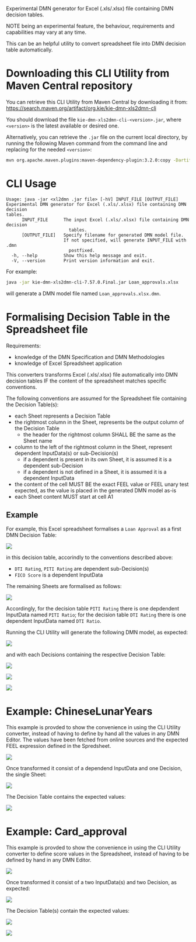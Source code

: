 Experimental DMN generator for Excel (.xls/.xlsx) file containing DMN decision tables.

NOTE being an experimental feature, the behaviour, requirements and capabilities may vary at any time.

This can be an helpful utility to convert spreadsheet file into DMN decision table automatically.

# Downloading this CLI Utility from Maven Central repository

You can retrieve this CLI Utility from Maven Central by downloading it from: https://search.maven.org/artifact/org.kie/kie-dmn-xls2dmn-cli

You should download the file `kie-dmn-xls2dmn-cli-<version>.jar`, where `<version>` is the latest available or desired one.

Alternatively, you can retrieve the `.jar` file on the current local directory,
by running the following Maven command from the command line and replacing for the needed `<version>`:

```bash
mvn org.apache.maven.plugins:maven-dependency-plugin:3.2.0:copy -Dartifact=org.kie:kie-dmn-xls2dmn-cli:<version>:jar -DoutputDirectory=.
```

# CLI Usage

```
Usage: java -jar <xl2dmn .jar file> [-hV] INPUT_FILE [OUTPUT_FILE]
Experimental DMN generator for Excel (.xls/.xlsx) file containing DMN decision
tables.
      INPUT_FILE      The input Excel (.xls/.xlsx) file containing DMN decision
                        tables.
      [OUTPUT_FILE]   Specify filename for generated DMN model file.
                      If not specified, will generate INPUT_FILE with .dmn
                        postfixed.
  -h, --help          Show this help message and exit.
  -V, --version       Print version information and exit.
```

For example:

```bash
java -jar kie-dmn-xls2dmn-cli-7.57.0.Final.jar Loan_approvals.xlsx 
```

will generate a DMN model file named `Loan_approvals.xlsx.dmn`.

# Formalising Decision Table in the Spreadsheet file

Requirements:
- knowledge of the DMN Specification and DMN Methodologies
- knowledge of Excel Spreadsheet application

This converters transforms Excel (.xls/.xlsx) file automatically into DMN decision tables IF the content of the spreadsheet matches specific conventions.

The following conventions are assumed for the Spreadsheet file containing the Decision Table(s):

- each Sheet represents a Decision Table
- the rightmost column in the Sheet, represents be the output column of the Decision Table
  - the header for the rightmost column SHALL BE the same as the Sheet name
- column to the left of the rightmost column in the Sheet, represent dependent InputData(s) or sub-Decision(s)
  - if a dependent is present in its own Sheet, it is assumed it is a dependent sub-Decision
  - if a dependent is not defined in a Sheet, it is assumed it is a dependent InputData
- the content of the cell MUST BE the exact FEEL value or FEEL unary test expected, as the value is placed in the generated DMN model as-is
- each Sheet content MUST start at cell A1

## Example

For example, this Excel spreadsheet formalises a `Loan Approval` as a first DMN Decision Table:

![](generic_example_1.png)

in this decision table, accorindly to the conventions described above:

- `DTI Rating`, `PITI Rating` are dependent sub-Decision(s)
- `FICO Score` is a dependent InputData

The remaining Sheets are formalised as follows:

![](generic_example_2.png)

Accordingly, for the decision table `PITI Rating` there is one depdendent InputData named `PITI Ratio`; for the decision table `DTI Rating` there is one dependent InputData named `DTI Ratio`.

Running the CLI Utility will generate the following DMN model, as expected:

![](generic_example_dmn_drg.png)

and with each Decisions containing the respective Decision Table:

![](generic_example_dmn_loan.png)

![](generic_example_dmn_piti.png)

![](generic_example_dmn_dti.png)

# Example: ChineseLunarYears

This example is provded to show the convenience in using the CLI Utility converter, instead of having to define by hand all the values in any DMN Editor. The values have been fetched from online sources and the expected FEEL expression defined in the Spredsheet.

![](ChineseLunarYearsXLSX.png)

Once transformed it consist of a dependend InputData and one Decision, the single Sheet:

![](ChineseLunarYearsDRG.png)

The Decision Table contains the expected values:

![](ChineseLunarYearsDT.png)

# Example: Card_approval

This example is provded to show the convenience in using the CLI Utility converter to define score values in the Spreadsheet, instead of having to be defined by hand in any DMN Editor. 

![](Card_approvalXLSX.png)

Once transformed it consist of a two InputData(s) and two Decision, as expected:

![](Card_approvalDRG.png)

The Decision Table(s) contain the expected values:

![](Card_approvalDT1.png)

![](Card_approvalDT2.png)

